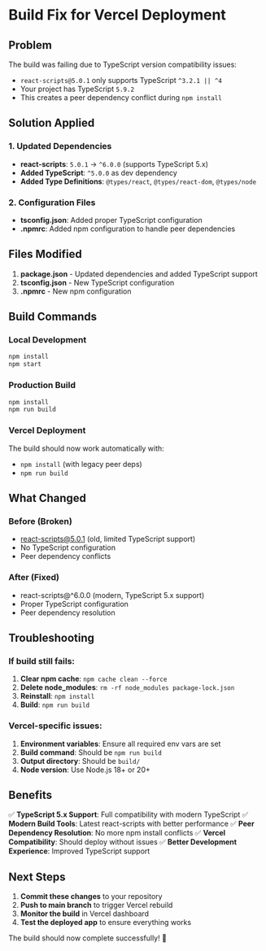 # Build Fix for Vercel Deployment

## Problem
The build was failing due to TypeScript version compatibility issues:
- `react-scripts@5.0.1` only supports TypeScript `^3.2.1 || ^4`
- Your project has TypeScript `5.9.2`
- This creates a peer dependency conflict during `npm install`

## Solution Applied

### 1. Updated Dependencies
- **react-scripts**: `5.0.1` → `^6.0.0` (supports TypeScript 5.x)
- **Added TypeScript**: `^5.0.0` as dev dependency
- **Added Type Definitions**: `@types/react`, `@types/react-dom`, `@types/node`

### 2. Configuration Files
- **tsconfig.json**: Added proper TypeScript configuration
- **.npmrc**: Added npm configuration to handle peer dependencies

## Files Modified

1. **package.json** - Updated dependencies and added TypeScript support
2. **tsconfig.json** - New TypeScript configuration
3. **.npmrc** - New npm configuration

## Build Commands

### Local Development
```bash
npm install
npm start
```

### Production Build
```bash
npm install
npm run build
```

### Vercel Deployment
The build should now work automatically with:
- `npm install` (with legacy peer deps)
- `npm run build`

## What Changed

### Before (Broken)
- react-scripts@5.0.1 (old, limited TypeScript support)
- No TypeScript configuration
- Peer dependency conflicts

### After (Fixed)
- react-scripts@^6.0.0 (modern, TypeScript 5.x support)
- Proper TypeScript configuration
- Peer dependency resolution

## Troubleshooting

### If build still fails:
1. **Clear npm cache**: `npm cache clean --force`
2. **Delete node_modules**: `rm -rf node_modules package-lock.json`
3. **Reinstall**: `npm install`
4. **Build**: `npm run build`

### Vercel-specific issues:
1. **Environment variables**: Ensure all required env vars are set
2. **Build command**: Should be `npm run build`
3. **Output directory**: Should be `build/`
4. **Node version**: Use Node.js 18+ or 20+

## Benefits

✅ **TypeScript 5.x Support**: Full compatibility with modern TypeScript
✅ **Modern Build Tools**: Latest react-scripts with better performance
✅ **Peer Dependency Resolution**: No more npm install conflicts
✅ **Vercel Compatibility**: Should deploy without issues
✅ **Better Development Experience**: Improved TypeScript support

## Next Steps

1. **Commit these changes** to your repository
2. **Push to main branch** to trigger Vercel rebuild
3. **Monitor the build** in Vercel dashboard
4. **Test the deployed app** to ensure everything works

The build should now complete successfully! 🎉
